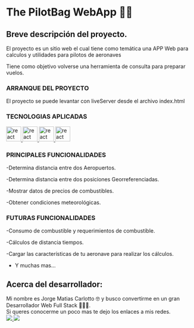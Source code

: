 #  The PilotBag WebApp 👨‍✈️

## Breve descripción del proyecto. 

<p>El proyecto es un sitio web el cual tiene como temática una APP Web para calculos y utilidades
para pilotos de aeronaves</p>
<p>Tiene como objetivo volverse una herramienta de consulta para preparar vuelos.</p>

### ARRANQUE DEL PROYECTO
<p>El proyecto se puede levantar con liveServer desde el archivo index.html</p>


### TECNOLOGIAS APLICADAS
<p>
<a href="#" target="_blank"> <img src="https://upload.wikimedia.org/wikipedia/commons/thumb/6/61/HTML5_logo_and_wordmark.svg/768px-HTML5_logo_and_wordmark.svg.png" alt="react" width="40" height="40"/> </a>
<a href="#" target="_blank"> <img src="https://upload.wikimedia.org/wikipedia/commons/thumb/d/d5/CSS3_logo_and_wordmark.svg/1452px-CSS3_logo_and_wordmark.svg.png" alt="react" width="40" height="40"/> </a>
<a href="#" target="_blank"> <img src="https://upload.wikimedia.org/wikipedia/commons/thumb/9/99/Unofficial_JavaScript_logo_2.svg/1200px-Unofficial_JavaScript_logo_2.svg.png" alt="react" width="40" height="40"/> </a>
<a href="#" target="_blank"> <img src="https://upload.wikimedia.org/wikipedia/commons/thumb/b/b2/Bootstrap_logo.svg/1200px-Bootstrap_logo.svg.png" alt="react" width="40" height="40"/> </a>
</p>

### PRINCIPALES FUNCIONALIDADES

-Determina distancia entre dos Aeropuertos.

-Determina distancia entre dos posiciones Georreferenciadas.

-Mostrar datos de precios de combustibles.  

-Obtener condiciones meteorológicas.


### FUTURAS FUNCIONALIDADES


-Consumo de combustible y requerimientos de combustible.

-Cálculos de distancia tiempos.

-Cargar las características de tu aeronave para realizar los cálculos. 

- Y muchas mas...




## Acerca del desarrollador:

Mi nombre es Jorge Matias Carlotto 🤓 y busco convertirme en un gran Desarrollador Web Full Stack 👨‍💻🚀.
<br>
Si queres conocerme un poco mas te dejo los enlaces a mis redes.
<br>
<a href="https://www.linkedin.com/in/jorge-matias-carlotto-68aa36212/" target="_blank"> <img src="https://img.shields.io/badge/LinkedIn-0077B5?style=for-the-badge&amp;logo=linkedin&amp;logoColor=white" style="max-width: 100%;"> </a>
<a href="mailto:jorgemcarlotto@gmail.com" target="_blank"> <img src="https://img.shields.io/badge/Gmail-D14836?style=for-the-badge&logo=gmail&logoColor=white" style="max-width: 100%;"> </a>
